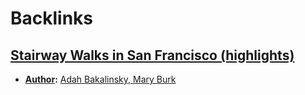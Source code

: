 
# Backlinks
## [Stairway Walks in San Francisco (highlights)](<Stairway Walks in San Francisco (highlights).md>)
- **[Author](<Author.md>):** [Adah Bakalinsky, Mary Burk](<Adah Bakalinsky, Mary Burk.md>)

